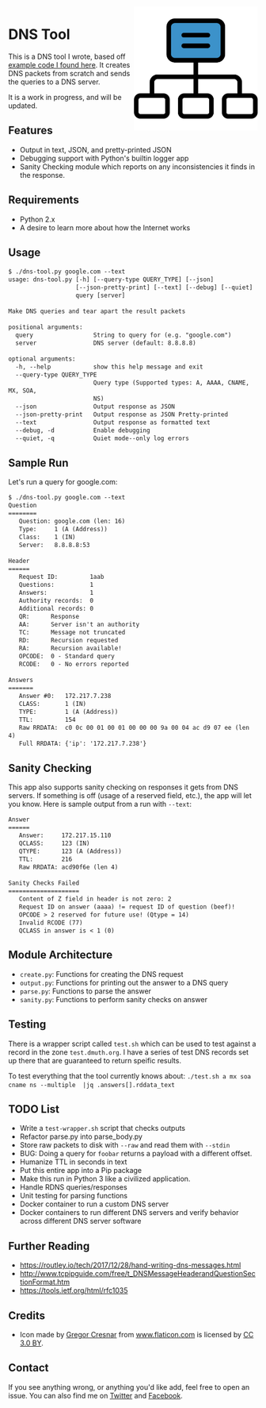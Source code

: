 <img src="./img/networking.svg" width="250" align="right" />

# DNS Tool

This is a DNS tool I wrote, based off [example code I found here](https://routley.io/tech/2017/12/28/hand-writing-dns-messages.html).
It creates DNS packets from scratch and sends the queries to a DNS server.

It is a work in progress, and will be updated.


## Features

- Output in text, JSON, and pretty-printed JSON
- Debugging support with Python's builtin logger app
- Sanity Checking module which reports on any inconsistencies it finds in the response.


## Requirements

- Python 2.x
- A desire to learn more about how the Internet works


## Usage

```
$ ./dns-tool.py google.com --text
usage: dns-tool.py [-h] [--query-type QUERY_TYPE] [--json]
                   [--json-pretty-print] [--text] [--debug] [--quiet]
                   query [server]

Make DNS queries and tear apart the result packets

positional arguments:
  query                 String to query for (e.g. "google.com")
  server                DNS server (default: 8.8.8.8)

optional arguments:
  -h, --help            show this help message and exit
  --query-type QUERY_TYPE
                        Query type (Supported types: A, AAAA, CNAME, MX, SOA,
                        NS)
  --json                Output response as JSON
  --json-pretty-print   Output response as JSON Pretty-printed
  --text                Output response as formatted text
  --debug, -d           Enable debugging
  --quiet, -q           Quiet mode--only log errors
```


## Sample Run

Let's run a query for google.com:

```
$ ./dns-tool.py google.com --text 
Question
========
   Question: google.com (len: 16)
   Type:     1 (A (Address))
   Class:    1 (IN)
   Server:   8.8.8.8:53

Header
======
   Request ID:         1aab
   Questions:          1
   Answers:            1
   Authority records:  0
   Additional records: 0
   QR:      Response
   AA:      Server isn't an authority
   TC:      Message not truncated
   RD:      Recursion requested
   RA:      Recursion available!
   OPCODE:  0 - Standard query
   RCODE:   0 - No errors reported

Answers
=======
   Answer #0:   172.217.7.238
   CLASS:       1 (IN)
   TYPE:        1 (A (Address))
   TTL:         154
   Raw RRDATA:  c0 0c 00 01 00 01 00 00 00 9a 00 04 ac d9 07 ee (len 4)
   Full RRDATA: {'ip': '172.217.7.238'}
```


## Sanity Checking

This app also supports sanity checking on responses it gets from DNS servers.
If something is off (usage of a reserved field, etc.), the app will let you know.
Here is sample output from a run with `--text`:

```
Answer
======
   Answer:     172.217.15.110
   QCLASS:     123 (IN)
   QTYPE:      123 (A (Address))
   TTL:        216
   Raw RRDATA: acd90f6e (len 4)

Sanity Checks Failed
====================
   Content of Z field in header is not zero: 2
   Request ID on answer (aaaa) != request ID of question (beef)!
   OPCODE > 2 reserved for future use! (Qtype = 14)
   Invalid RCODE (77)
   QCLASS in answer is < 1 (0)
```


## Module Architecture

- `create.py`: Functions for creating the DNS request
- `output.py`: Functions for printing out the answer to a DNS query
- `parse.py`: Functions to parse the answer
- `sanity.py`: Functions to perform sanity checks on answer


## Testing

There is a wrapper script called `test.sh` which can be used to test against a record
in the zone `test.dmuth.org`.  I have a series of test DNS records set up there that are
guaranteed to return speific results.

To test everything that the tool currently knows about:
`./test.sh a mx soa cname ns --multiple  |jq .answers[].rddata_text`


## TODO List

- Write a `test-wrapper.sh` script that checks outputs
- Refactor parse.py into parse_body.py
- Store raw packets to disk with `--raw` and read them with `--stdin`
- BUG: Doing a query for `foobar` returns a payload with a different offset.
- Humanize TTL in seconds in text
- Put this entire app into a Pip package
- Make this run in Python 3 like a civilized application.
- Handle RDNS queries/responses
- Unit testing for parsing functions
- Docker container to run a custom DNS server
- Docker containers to run different DNS servers and verify behavior across different DNS server software


## Further Reading

- https://routley.io/tech/2017/12/28/hand-writing-dns-messages.html
- http://www.tcpipguide.com/free/t_DNSMessageHeaderandQuestionSectionFormat.htm
- https://tools.ietf.org/html/rfc1035


## Credits

- Icon made by <a href="https://www.flaticon.com/authors/gregor-cresnar" title="Gregor Cresnar">Gregor Cresnar</a> from <a href="https://www.flaticon.com/" title="Flaticon">www.flaticon.com</a> is licensed by <a href="http://creativecommons.org/licenses/by/3.0/" title="Creative Commons BY 3.0" target="_blank">CC 3.0 BY</a>.


## Contact

If you see anything wrong, or anything you'd like add, feel free to open an issue.
You can also find me on [Twitter](http://twitter.com/dmuth) and [Facebook](http://www.facebook.com/dmuth).


